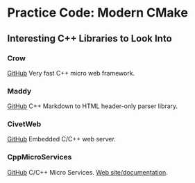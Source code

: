 # Practice Code: Modern CMake

## Interesting C++ Libraries to Look Into
### Crow
[GitHub](https://github.com/ipkn/crow) Very fast C++ micro web framework.

### Maddy
[GitHub](https://github.com/progsource/maddy) C++ Markdown to HTML header-only parser library.

### CivetWeb
[GitHub](https://github.com/civetweb/civetweb) Embedded C/C++ web server.

### CppMicroServices
[GitHub](https://github.com/CppMicroServices/CppMicroServices) C/C++ Micro Services.
[Web site/documentation](http://cppmicroservices.org/).
